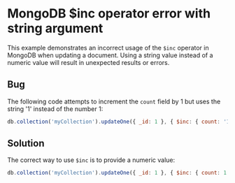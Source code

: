 # MongoDB $inc operator error with string argument
This example demonstrates an incorrect usage of the `$inc` operator in MongoDB when updating a document. Using a string value instead of a numeric value will result in unexpected results or errors.

## Bug
The following code attempts to increment the `count` field by 1 but uses the string '1' instead of the number 1:
```javascript
db.collection('myCollection').updateOne({ _id: 1 }, { $inc: { count: '1' } });
```
## Solution
The correct way to use `$inc` is to provide a numeric value:
```javascript
db.collection('myCollection').updateOne({ _id: 1 }, { $inc: { count: 1 } });
```